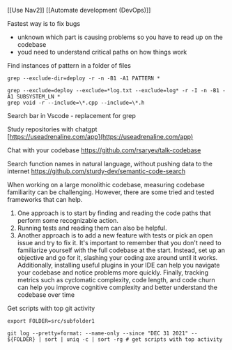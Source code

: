 [[Use Nav2]]
[[Automate development (DevOps)]]

Fastest way is to fix bugs
- unknown which part is causing problems so you have to read up on the codebase
- youd need to understand critical paths on how things work

Find instances of pattern in a folder of files
```
grep --exclude-dir=deploy -r -n -B1 -A1 PATTERN *

grep --exclude=deploy --exclude=*log.txt --exclude=log* -r -I -n -B1 -A1 SUBSYSTEM_LN *
grep void -r --include=\*.cpp --include=\*.h
```

Search bar in Vscode - replacement for grep

Study repositories with chatgpt  
[https://useadrenaline.com/app](https://useadrenaline.com/app)

Chat with your codebase
https://github.com/rsaryev/talk-codebase

Search function names in natural language, without pushing data to the internet
https://github.com/sturdy-dev/semantic-code-search

When working on a large monolithic codebase, measuring codebase familiarity can be challenging. However, there are some tried and tested frameworks that can help. 
1. One approach is to start by finding and reading the code paths that perform some recognizable action. 
2. Running tests and reading them can also be helpful. 
3. Another approach is to add a new feature with tests or pick an open issue and try to fix it. 
It's important to remember that you don't need to familiarize yourself with the full codebase at the start. Instead, set up an objective and go for it, slashing your coding axe around until it works. Additionally, installing useful plugins in your IDE can help you navigate your codebase and notice problems more quickly. Finally, tracking metrics such as cyclomatic complexity, code length, and code churn can help you improve cognitive complexity and better understand the codebase over time

Get scripts with top git activity
```
export FOLDER=src/subfolder1

git log --pretty=format: --name-only --since "DEC 31 2021" -- ${FOLDER} | sort | uniq -c | sort -rg # get scripts with top activity
```